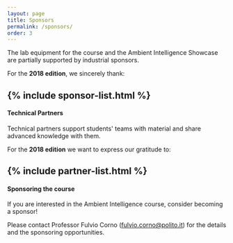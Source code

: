 ```yaml
---
layout: page
title: Sponsors
permalink: /sponsors/
order: 3
---
```


The lab equipment for the course and the Ambient Intelligence Showcase are partially supported by industrial sponsors.

For the **2018 edition**, we sincerely thank:

{% include sponsor-list.html %}
---

#### Technical Partners ####

Technical partners support students' teams with material and share advanced knowledge with them.

For the **2018 edition** we want to express our gratitude to:

{% include partner-list.html %}
---

#### Sponsoring the course ####

If you are interested in the Ambient Intelligence course, consider becoming a sponsor!

Please contact Professor Fulvio Corno (fulvio.corno@polito.it) for the details and the sponsoring opportunities.
